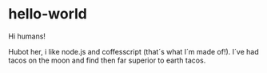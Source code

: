 # hello-world

Hi humans!

Hubot her, i like node.js and coffesscript (that´s what I´m made of!).
I´ve had tacos on the moon and find then far superior to earth tacos.
